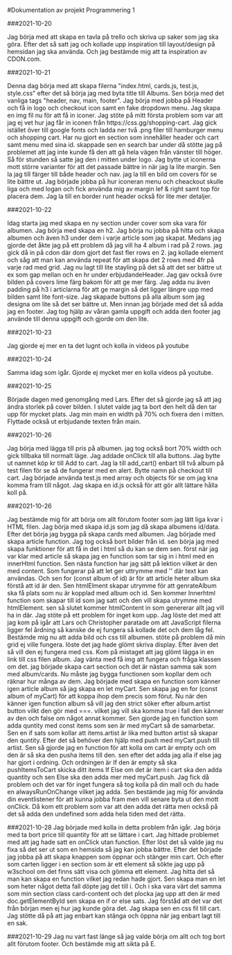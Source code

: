 #Dokumentation av projekt Programmering 1


###2021-10-20
<p> Jag börja med att skapa en tavla på trello och skriva up saker som jag ska göra. Efter det
så satt jag och kollade upp inspiration till layout/design på hemsidan jag ska använda. Och 
jag bestämde mig att ta inspiration av CDON.com.</p>

###2021-10-21
<p>Denna dag börja med att skapa filerna "index.html, cards.js, test.js, style.css" efter
det så börja jag med byta title till Albums. Sen börja med det vanliga tags
"header, nav, main, footer". Jag börja med jobba på Header och få in logo och checkout icon
samt en fake dropdown menu. Jag skapa en img fil nu för att få in iconer. Jag stöte på mitt 
första problem som var att jag ej vet hur jag får in iconen från https://css.gg/shopping-cart.
Jag gick istället över till google fonts och ladda ner två .png filer till hamburger menu och
shopping cart. Har nu gjort en section som innehåller header och cart samt menu med sina id.
skappade sen en search bar under då stötte jag på problemet att jag inte kunde få den att gå 
hela vägen från vänster till höger. Så för stunden så satte jag den i mitten under logo.
Jag bytte ut iconerna mott större varianter för att det passade bättre in när jag la lite
margin. Sen la jag till färger till både header och nav. jag la till en bild om covers för
se lite bättre ut. Jag började jobba på hur iconeran menu och cheackout skulle liga och med
logan och fick använda mig av margin lef & right samt top för placera dem. Jag la till en
border runt header också för lite mer detaljer.</p>

###2021-10-22
<p>Idag starta jag med skapa en ny section under cover som ska vara för albumen. Jag börja
med skapa en h2. Jag börja nu jobba på hitta och skapa albumen och även h3 under dem i varje
article som jag skapat. Medans jag gjorde det åkte jag på ett problem då jag vill ha
4 album i rad på 2 rows. jag gick då in på cdon där dom gjort det fast fler rows en 2.
jag kollade element och såg att man kan använda repeat för att skapa det 2 rows med 4fr 
på varje rad med grid. Jag nu lagt till lite stayling på det så att det ser bättre ut
ex som gap mellan och en hr under erbjudandeHeader. Jag gav också övre bilden på covers 
lime färg bakom för att ge mer färg. Jag adda nu även padding på h3 i articlarna för att ge 
margin så det ligger längre upp med bilden samt lite font-size. Jag skapade buttons på alla 
album som jag designa om lite så det ser bättre ut. Men innan jag började med 
det så adda jag en footer. Jag tog hjälp av våran gamla uppgift och adda den footer jag
använde till denna uppgift och gjorde om den lite. </p>

###2021-10-23
<p>Jag gjorde ej mer en ta det lugnt och kolla in videos på youtube</p>

###2021-10-24 
<p>Samma idag som igår. Gjorde ej mycket mer en kolla videos på youtube.</p>

###2021-10-25
<p>Började dagen med genomgång med Lars. Efter det så gjorde jag så att jag ändra storlek på
cover bilden. I slutet valde jag ta bort den helt då den tar upp för mycket plats. Jag min
main en width på 70% och fixera den i mitten. Flyttade också ut erbjudande texten från main.
</p>

###2021-10-26
<p>Jag börja med lägga till pris på albumen. jag tog också bort 70% width och gick tillbaka 
till normalt läge. Jag addade onClick till alla buttons. Jag bytte ut namnet köp kr till
Add to cart. Jag la till add_cart() enbart till två album på test filen för se så de 
fungerar med en alert. Bytte namn på checkout till cart. Jag började använda test.js 
med array och objects för se om jag kna komma fram till något. Jag skapa en id.js också
för att gör allt lättare hålla koll på.</p>

###2021-10-26 
<p>Jag bestämde mig för att börja om allt förutom footer som jag lätt liga kvar 
i HTML filen. Jag börja med skapa id.js som jag då skapa albumens id/data.
Efter det börja jag bygga på skapa cards med albumen. Jag började med skapa article
function. Jag tog också bort bilder från id. sen börja jag med skapa funktioner för 
att få in det i html så du kan se dem sen. först när jag var klar med article så 
skapa jag en function som tar sig in i html med en innerHtml function. Sen nästa
function har jag sätt på lektion vilket är den med content. Som fungerar på att
let ger uttrymme med '' där text kan användas. Och sen for (const album of id) är för
att article heter album ska förstå att id är den. Sen htmlElment skapar utrymme för att
genrateAlbum ska få plats som nu är kopplad med album och id. Sen kommer Innerhtml 
function som skapar till id som jag satt och den vill skapa utrymme med htmlElement.
sen så slutet kommer htmlContent in som genererar allt jag vill ha in där. Jag stöte på
ett problem för inget kom upp. Jag löste det med att jag kom på igår att Lars och 
Christopher paratade om att JavaScript filerna ligger fel årdning så kanske de ej fungera 
så kollade det och dem låg fel. Bestämde mig nu att adda bild och css till albumen.
stöte på problem då min grid ej ville fungera. löste det jag hade glömt skriva display.
Efter även det så vill den ej fungera med css. Kom på mistaget att jag glömt lägga 
in en link till css filen album. Jag vänta med få img att fungera och fråga klassen om det.
jag började skapa cart section och det är nästan samma sak som med album/cards. Nu måste jag
bygga functionen som kopllar dem och räknar hur många av dem. Jag började med skapa en 
function som känner igen article album så jag skapa en let myCart. Sen skapa jag en 
for (const album of myCart) för att koppa ihop dem precis som förut. Nu när den känner igen
function album så vill jag den strict söker efter album.artist button vilkt den gör med ===.
vilket jag vill ska komma true i fall den känner av den och false om något annat kommer.
Sen gjorde jag en function som adda quntity med const items som sen är med myCart så de
samarbetar. Sen en if sats som kollar att items.artist är lika med button artist så skapar
den quntity. Efter det så behöver den hjälp med push med myCart.push till artist.
Sen så gjorde jag en function för att kolla om cart är empty och om den är så ska den pusha
items till den. sen efter det adda jag alla if else jag har gjort i ordning. Och ordningen 
är If den är empty så ska pushItemsToCart skicka ditt items If Else om det är item i cart ska 
den adda quantity och sen Else ska den adda mer med myCart.push. Jag fick då problem
och det var för inget fungera så tog kolla på din mall och du hade en alwaysRunOnChange
vilket jag adda. Sen bestämde jag mig för använda din eventlistener för att kunna jobba
fram men vill senare byta ut den mott onClick. Då kom ett problem som var att den adda 
det rätta men också på det så adda den undefined som adda hela tiden med det rätta.</p>

###2021-10-28
Jag började med kolla in detta problem från igår. Jag börja med ta bort price till quantity
för att se lättare i cart. Jag hittade problemet med att jag hade satt en onClick utan
function. Efter löst det så valde jag nu fixa så det ser ut som en hemsida så jag kan jobba
bättre. Efter det började jag jobba på att skapa knappen som öppnar och stänger min cart.
Och efter som carten ligger i en section som är ett element så sökte jag upp på w3school
om det finns sätt visa och gömma ett element. Jag hitta det så man kan skapa en function
vilket jag redan hade gjort. Sen skapa man en let som heter något detta fall döpte jag det 
till i. Och i ska vara värt det samma som min section class card-content och det plocka jag
upp att den är med doc.getElementById sen skapa en if or else sats. Jag förståd att det 
var det från början men ej hur jag kunde göra det. Jag skapa sen en css fil till cart.
Jag stötte då på att jag enbart kan stänga och öppna när jag enbart lagt till en sak.

###2021-10-29
Jag nu vart fast länge så jag valde börja om allt och tog bort allt förutom footer.
Och bestämde mig att sikta på E.
